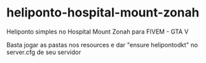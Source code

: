 # heliponto-hospital-mount-zonah
Heliponto simples no Hospital Mount Zonah para FIVEM - GTA V

Basta jogar as pastas nos resources e dar "ensure helipontodkt" no server.cfg de seu servidor



